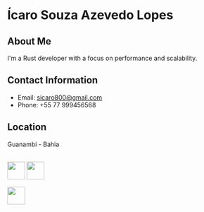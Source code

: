 # Ícaro Souza Azevedo Lopes

## About Me
I'm a Rust developer with a focus on performance and scalability.

## Contact Information
- Email: sicaro800@gmail.com
- Phone: +55 77 999456568

## Location
Guanambi - Bahia
<div style="display: inline_block"><br>
  <img align="center" heigh="30" width="40" src="https://cdn.jsdelivr.net/gh/devicons/devicon/icons/linkedin/linkedin-plain.svg"/>
  <img align="center" heigh="30" width="40" src="https://img.icons8.com/?size=1x&id=Y2GfpkgYNp42&format=png"/>
</div>

<div style="display: inline_block"><br>
  <img align="center" heigh="30" width="40" src="https://cdn.jsdelivr.net/gh/devicons/devicon/icons/rust/rust-plain.svg"/>
</div>
